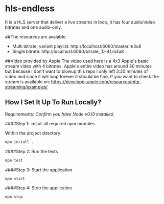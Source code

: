 hls-endless
===========

It is a HLS server that deliver a live streams in loop, it has four audio/video bitrates and one audio-only.


##The resources are avaiable:

* Multi bitrate, variant playlist: http://localhost:6060/master.m3u8
* Single bitrate: http://localhost:6060/bitrate_[0-4].m3u8


##Video provided by Apple
The video used here is a 4x3 Apple's basic stream video with 4 bitrates, Apple's entire video has around 30 minutes but because I don't want to blowup this repo I only left 3:30 minutes of video and since it will loop forever it should be fine. 
If you want to check the stream is available on: https://developer.apple.com/resources/http-streaming/examples/


## How I Set It Up To Run Locally?
Requirements: *Confirm you have Node v0.10 installed.*

####Step 1: install all required npm modules

Within the project directory:

```Bash
npm install .
```

####Step 2: Run the tests
```Bash
npm test
```

####Step 3: Start the application

```Bash
npm start
```

####Step 4: Stop the application

```Bash
npm stop
```
